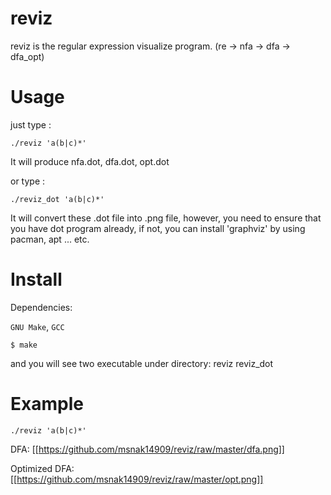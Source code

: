 reviz
====

reviz is the regular expression visualize program. (re -> nfa -> dfa -> dfa_opt)

Usage
=====

just type :
```
./reviz 'a(b|c)*'
```
It will produce nfa.dot, dfa.dot, opt.dot

or type :
```
./reviz_dot 'a(b|c)*'
```
It will convert these .dot file into .png file, however, you need to ensure that you have dot program already, if not, you can install 'graphviz' by using pacman, apt ... etc.


Install
========

Dependencies:

`GNU Make`, `GCC`

```shell
$ make
```

and you will see two executable under directory: reviz reviz_dot

Example
========

```
./reviz 'a(b|c)*'
```

DFA:
[[https://github.com/msnak14909/reviz/raw/master/dfa.png]]

Optimized DFA:
[[https://github.com/msnak14909/reviz/raw/master/opt.png]]
